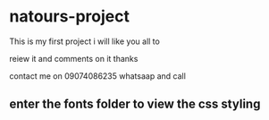 # natours-project

This is my first project i will like you all to 

reiew it and comments on it thanks

contact me on 09074086235 whatsaap and call

## enter the fonts folder to view the css styling




